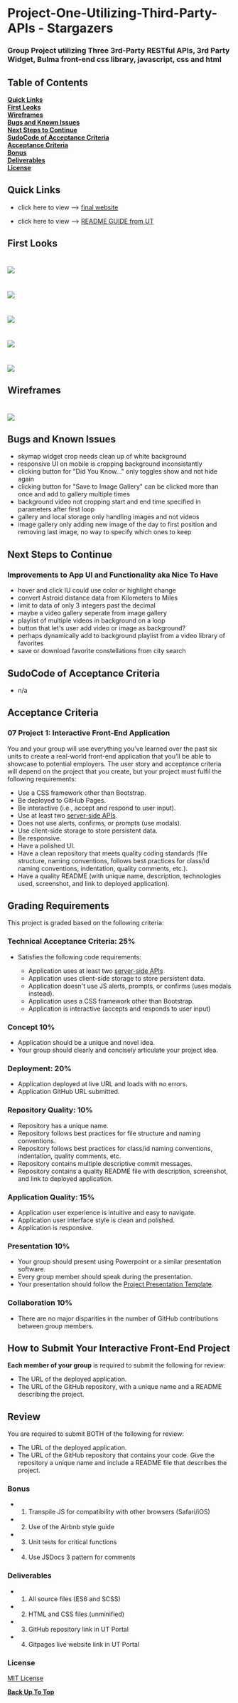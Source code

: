 # Project-One-Utilizing-Third-Party-APIs - Stargazers
### Group Project utilizing Three 3rd-Party RESTful APIs, 3rd Party Widget, Bulma front-end css library, javascript, css and html

## Table of Contents

**[Quick Links](#Quick-Links)**<br>
**[First Looks](#First-Looks)**<br>
**[Wireframes](#Wireframes)**<br>
**[Bugs and Known Issues](#Bugs-and-Known-Issues)**<br>
**[Next Steps to Continue](#Next-Steps-to-Continue)**<br>
**[SudoCode of Acceptance Criteria](#SudoCode-of-Acceptance-Criteria)**<br>
**[Acceptance Criteria](#Acceptance-Criteria)**<br>
**[Bonus](#Bonus)**<br>
**[Deliverables](#Deliverables)**<br>
**[License](#License)**<br>

## Quick Links

- click here to view --> [final website](https://jessamyn27.github.io/Project-One-Utilizing-Third-Party-APIs/)

- click here to view --> [README GUIDE from UT](https://github.com/the-Coding-Boot-Camp-at-UT/UTA-VIRT-FSF-FT-06-2021-U-LOL/blob/master/01-HTML-Git-CSS/02-Homework/Homework-Guide/README.md)

## First Looks

# ![](screenshot-1.png)
# ![](screenshot-2.png)
# ![](screenshot-3.png)
# ![](screenshot-4.png)
# ![](screenshot-5.png)

## Wireframes

# ![](screenshot-6.png)

## Bugs and Known Issues

- skymap widget crop needs clean up of white background
- responsive UI on mobile is cropping background inconsistantly
- clicking button for "Did You Know..." only toggles show and not hide again
- clicking button for "Save to Image Gallery" can be clicked more than once and add to gallery multiple times
- background video not cropping start and end time specified in parameters after first loop
- gallery and local storage only handling images and not videos 
- image gallery only adding new image of the day to first position and removing last image, no way to specify which ones to keep

## Next Steps to Continue
### Improvements to App UI and Functionality aka Nice To Have

- hover and click IU could use color or highlight change
- convert Astroid distance data from Kilometers to Miles
- limit to data of only 3 integers past the decimal
- maybe a video gallery seperate from image gallery 
- playlist of multiple videos in background on a loop
- button that let's user add video or image as background?
- perhaps dynamically add to background playlist from a video library of favorites
- save or download favorite constellations from city search

## SudoCode of Acceptance Criteria

* n/a

## Acceptance Criteria

### 07 Project 1: Interactive Front-End Application

You and your group will use everything you’ve learned over the past six units to create a real-world front-end application that you’ll be able to showcase to potential employers. The user story and acceptance criteria will depend on the project that you create, but your project must fulfil the following requirements:

* Use a CSS framework other than Bootstrap.
* Be deployed to GitHub Pages.
* Be interactive (i.e., accept and respond to user input).
* Use at least two [server-side APIs](https://coding-boot-camp.github.io/full-stack/apis/api-resources).
* Does not use alerts, confirms, or prompts (use modals).
* Use client-side storage to store persistent data.
* Be responsive.
* Have a polished UI.
* Have a clean repository that meets quality coding standards (file structure, naming conventions, follows best practices for class/id naming conventions, indentation, quality comments, etc.).
* Have a quality README (with unique name, description, technologies used, screenshot, and link to deployed application).

## Grading Requirements

This project is graded based on the following criteria:

### Technical Acceptance Criteria: 25%

* Satisfies the following code requirements:

  * Application uses at least two [server-side APIs](https://coding-boot-camp.github.io/full-stack/apis/api-resources)
  * Application uses client-side storage to store persistent data.
  * Application doesn't use JS alerts, prompts, or confirms (uses modals instead).
  * Application uses a CSS framework other than Bootstrap.
  * Application is interactive (accepts and responds to user input)

### Concept 10%

* Application should be a unique and novel idea.
* Your group should clearly and concisely articulate your project idea.

### Deployment: 20%

* Application deployed at live URL and loads with no errors.
* Application GitHub URL submitted.

### Repository Quality: 10%

* Repository has a unique name.
* Repository follows best practices for file structure and naming conventions.
* Repository follows best practices for class/id naming conventions, indentation, quality comments, etc.
* Repository contains multiple descriptive commit messages.
* Repository contains a quality README file with description, screenshot, and link to deployed application.

### Application Quality: 15%

* Application user experience is intuitive and easy to navigate.
* Application user interface style is clean and polished.
* Application is responsive.

### Presentation 10%

* Your group should present using Powerpoint or a similar presentation software.
* Every group member should speak during the presentation.
* Your presentation should follow the [Project Presentation Template](https://docs.google.com/presentation/d/10QaO9KH8HtUXj__81ve0SZcpO5DbMbqqQr4iPpbwKks/edit?usp=sharing).

### Collaboration 10%

* There are no major disparities in the number of GitHub contributions between group members.

## How to Submit Your Interactive Front-End Project
**Each member of your group** is required to submit the following for review:

* The URL of the deployed application.
* The URL of the GitHub repository, with a unique name and a README describing the project.

## Review

You are required to submit BOTH of the following for review:
* The URL of the deployed application.
* The URL of the GitHub repository that contains your code. Give the repository a unique name and include a README file that describes the project.

### Bonus

- 1. Transpile JS for compatibility with other browsers (Safari/iOS)
- 2. Use of the Airbnb style guide
- 3. Unit tests for critical functions
- 4. Use JSDocs 3 pattern for comments

### Deliverables

- 1. All source files (ES6 and SCSS)
- 2. HTML and CSS files (unminified)
- 3. GitHub repository link in UT Portal
- 4. Gitpages live website link in UT Portal

### License

[MIT License](https://opensource.org/licenses/MIT)


**[Back Up To Top](#Weather-3rd-Party-API)**






